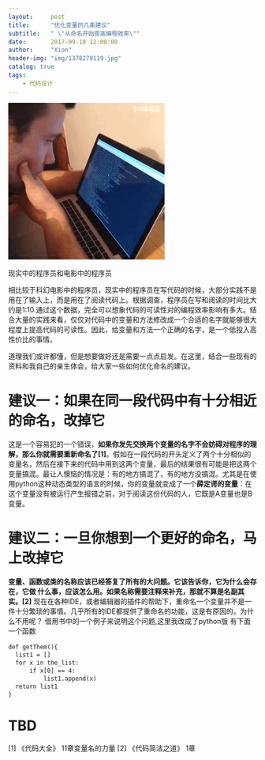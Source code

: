 ```yaml
---
layout:     post
title:      "优化变量的几条建议"
subtitle:   " \"从命名开始提高编程效率\""
date:       2017-09-10 12:00:00
author:     "Xion"
header-img: "img/1378279119.jpg"
catalog: true
tags:
    - 代码设计
---
```



![](/img/true_coder.gif)

现实中的程序员和电影中的程序员

相比较于科幻电影中的程序员，现实中的程序员在写代码的时候，大部分实践不是用在了输入上，而是用在了阅读代码上。根据调查，程序员在写和阅读的时间比大约是1:10.通过这个数据，完全可以想象代码的可读性对的编程效率影响有多大。结合大量的实践来看，仅仅对代码中的变量和方法修改成一个合适的名字就能够很大程度上提高代码的可读性。因此，给变量和方法一个正确的名字，是一个低投入高性价比的事情。

道理我们或许都懂，但是想要做好还是需要一点点启发。在这里，结合一些现有的资料和我自己的亲生体会，给大家一些如何优化命名的建议。

# 建议一：如果在同一段代码中有十分相近的命名，改掉它

这是一个容易犯的一个错误，**如果你发先交换两个变量的名字不会妨碍对程序的理解，那么你就需要重新命名了[1]**。假如在一段代码的开头定义了两个十分相似的变量名，然后在接下来的代码中用到这两个变量，最后的结果很有可能是把这两个变量搞混。最让人懊恼的情况是：有的地方搞混了，有的地方没搞混。尤其是在使用python这种动态类型的语言的时候，你的变量就变成了一个**薛定谔的变量**：在这个变量没有被运行产生报错之前，对于阅读这份代码的人，它既是A变量也是B变量。

# 建议二：一旦你想到一个更好的命名，马上改掉它

**变量、函数或类的名称应该已经答复了所有的大问题。它该告诉你，它为什么会存在，它做
什么事，应该怎么用。如果名称需要注释来补充，那就不算是名副其实。[2]**
现在在各种IDE，或者编辑器的插件的帮助下，重命名一个变量并不是一件十分繁琐的事情。几乎所有的IDE都提供了重命名的功能，这是有原因的，为什么不用呢？
借用书中的一个例子来说明这个问题,这里我改成了python版
有下面一个函数
```
def getThem(){
  list1 = []
  for x in the_list:
      if x[0] == 4:
          list1.append(x)
  return list1
}
```

# TBD



[1] 《代码大全》 11章变量名的力量
[2] 《代码简洁之道》 1章
